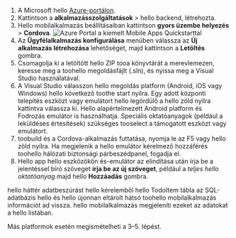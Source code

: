 
1. A Microsoft hello [Azure-portálon].
2. Kattintson a **alkalmazásszolgáltatások** > hello backend, létrehozta.
3. Hello mobilalkalmazás beállításaiban kattintson **gyors üzembe helyezés** > **Cordova**.
![Azure Portal a kiemelt Mobile Apps Quickstarttal][quickstart]
4. Az **Ügyfélalkalmazás konfigurálása** menüben válassza az **Új alkalmazás létrehozása** lehetőséget, majd kattintson a **Letöltés** gombra.
2. Csomagolja ki a letöltött hello ZIP tooa könyvtárát a merevlemezen, keresse meg a toohello megoldásfájlt (.sln), és nyissa meg a Visual Studio használatával.
3. A Visual Studio válasszon hello megoldás platform (Android, iOS vagy Windows) hello következő toothe start nyílra. Egy adott központi telepítés eszközt vagy emulátort hello legördülő a hello zöld nyílra kattintva válassza ki. Hello alapértelmezett Android platform és Fodrozás emulátor is használhatja. Speciális oktatóanyagok (például a leküldéses értesítések) szükséges tooselect a támogatott eszközt vagy emulátort.
4. toobuild és a Cordova-alkalmazás futtatása, nyomja le az F5 vagy hello zöld nyílra. Ha megjelenik a hello emulátor kérelmező hozzáférés toohello hálózati biztonsági párbeszédpanel, fogadja el.
5. Hello app hello eszközökön és-emulátor az elindítása után írja be a jelentéssel bíró szöveget **írja be az új szöveget**, például a *teljes hello oktatóanyag* majd hello **Hozzáadás** gombra.

hello háttér adatbeszúrást hello kérelemből hello TodoItem tábla az SQL-adatbázis hello és hello újonnan eltárolt hátsó toohello mobilalkalmazás információt ad vissza. hello mobilalkalmazás megjeleníti ezeket az adatokat a hello listában.

Más platformok esetén megismételheti a 3–5. lépést.

<!-- Images. -->
[quickstart]: ./media/app-service-mobile-configure-new-backend/quickstart.png

<!-- URLs -->
[Azure-portálon]: https://portal.azure.com/
